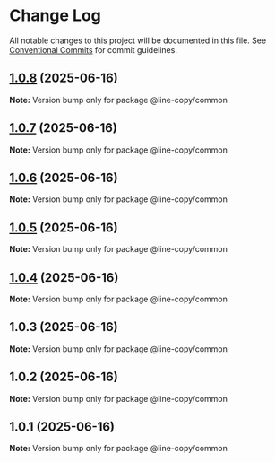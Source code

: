 # Change Log

All notable changes to this project will be documented in this file.
See [Conventional Commits](https://conventionalcommits.org) for commit guidelines.

## [1.0.8](https://github.com/hnlzwaq/line-copy/compare/v1.0.7...v1.0.8) (2025-06-16)

**Note:** Version bump only for package @line-copy/common





## [1.0.7](https://github.com/hnlzwaq/line-copy/compare/v1.0.6...v1.0.7) (2025-06-16)

**Note:** Version bump only for package @line-copy/common





## [1.0.6](https://github.com/hnlzwaq/line-copy/compare/v1.0.5...v1.0.6) (2025-06-16)

**Note:** Version bump only for package @line-copy/common





## [1.0.5](https://github.com/hnlzwaq/line-copy/compare/v1.0.4...v1.0.5) (2025-06-16)

**Note:** Version bump only for package @line-copy/common





## [1.0.4](https://github.com/hnlzwaq/line-copy/compare/v1.0.3...v1.0.4) (2025-06-16)

**Note:** Version bump only for package @line-copy/common





## 1.0.3 (2025-06-16)

**Note:** Version bump only for package @line-copy/common





## 1.0.2 (2025-06-16)

**Note:** Version bump only for package @line-copy/common





## 1.0.1 (2025-06-16)

**Note:** Version bump only for package @line-copy/common
